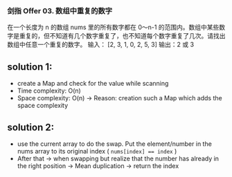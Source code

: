### 剑指 Offer 03. 数组中重复的数字

在一个长度为 n 的数组 nums 里的所有数字都在 0～n-1 的范围内。数组中某些数字是重复的，但不知道有几个数字重复了，也不知道每个数字重复了几次。请找出数组中任意一个重复的数字。
输入：
[2, 3, 1, 0, 2, 5, 3]
输出：2 或 3 

## solution 1:
- create a Map and check for the value while scanning
- Time complexity: O(n)
- Space complexity: O(n) -> Reason: creation such a Map which adds the space complexity

## solution 2:
- use the current array to do the swap. Put the element/number in the nums array to its original index ( `nums[index] == index` )
- After that -> when swapping but realize that the number has already in the right position -> Mean duplication -> return the index
